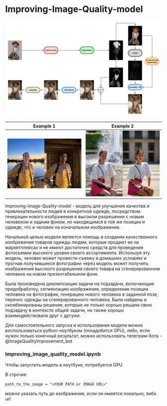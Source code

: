 # Improving-Image-Quality-model

![](images/Blank_diagram.png)

Example 1             |  Example 2
:-------------------------:|:-------------------------:
![](images/Ex1.png) |  ![](images/Ex3.png)

Improving-Image-Quality-model - модель для улучшения качества и привлекательности людей в конкретной одежде, посредством генерации нового изображения в высоком разрешении с новым человеком и задним фоном, но находящимся в той же позиции и одежде, что и человек на изначальном изображении.

Начальной целью модели является помощь в создании качественного изображения товаров одежды людям, которые продают ее на маркетплейсах и не имеют достаточно средств для проведения фотосъемки высокого уровня своего ассортимента. Используя эту модель, человек может провести съемку в домашних условиях и прогнав получившиеся фотографии через модель может получить изображения высокого разрешения своего товара на сгенерированном человеке на новом презентабельном фоне.

Была произведена декомпозиция задачи на подзадачи, включающие предобработку, сегментацию изображения, определение позиции человека на фотографии, генерацию нового человека в заданной позе, перенос одежды на сгенерированного человека. Были найдены и скомбинированы решения, которые не только хорошо решали свою подзадачу в контексте общей задачи, но также хорошо взаимодействовали друг с дргуом.

Для самостоятельного запуска и использования модели можно воспользоваться python-ноутбуком (понадобится GPU), либо, если нужен только конечный результат, можно использовать телеграм-бота - @ImageQualityImprovement_bot

### Improving_image_quality_model.ipynb
Чтобы запустить модель в ноутбуке, потребуется GPU

В строчке
```
path_to_the_image = "<YOUR PATH or IMAGE URL>"
```
можно указать путь до изображения, если он имеется локально, либо url
